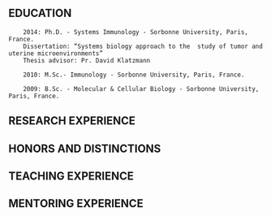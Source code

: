 ## EDUCATION

        2014: Ph.D. - Systems Immunology - Sorbonne University, Paris, France.
        Dissertation: “Systems biology approach to the 	study of tumor and uterine microenvironments”
        Thesis advisor: Pr. David Klatzmann

        2010: M.Sc.- Immunology - Sorbonne University, Paris, France.

        2009: B.Sc. - Molecular & Cellular Biology - Sorbonne University, Paris, France.

## RESEARCH EXPERIENCE

## HONORS AND DISTINCTIONS
## TEACHING EXPERIENCE
## MENTORING EXPERIENCE

